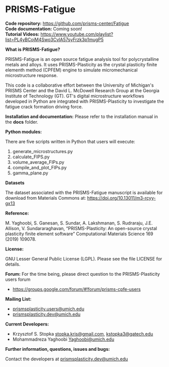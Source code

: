 # PRISMS-Fatigue

<B>Code repository:</B> https://github.com/prisms-center/Fatigue<br>
<B>Code documentation:</B> Coming soon! <br>
<B>Tutorial Videos:</B> https://www.youtube.com/playlist?list=PL4yBCojM4Swo3CvlA57syFrzk3p1mugP5 <br>

<B>What is PRISMS-Fatigue?</B>

  PRISMS-Fatigue is an open source fatigue analysis tool for polycrystalline metals and alloys. It uses PRISMS-Plasticity as the crystal plasticity finite elementh method (CPFEM) engine to simulate micromechanical microstructure response.
  
  This code is a collaborative effort between the University of Michigan's PRISMS Center and the David L. McDowell Research Group at the Georgia Institute of Technology (GT). GT's digital microstructure workflows developed in Python are integrated with PRISMS-Plasticity to investigate the fatigue crack formation driving force. 
  
  
<B>Installation and documentation:</B> Please refer to the installation manual in the <B>docs</B> folder.

<B>Python modules:</B>

  There are five scripts written in Python that users will execute:
  1. generate_microstructures.py
  2. calculate_FIPS.py
  3. volume_average_FIPs.py
  4. compile_and_plot_FIPs.py
  5. gamma_plane.py

<B>Datasets</B>

The dataset associated with the PRISMS-Fatigue manuscript is available for download from Materials Commons at: https://doi.org/10.13011/m3-rcyy-gx13

<B>Reference:</B>

  M. Yaghoobi, S. Ganesan, S. Sundar, A. Lakshmanan, S. Rudraraju, J.E. Allison, V. Sundararaghavan, “PRISMS-Plasticity: An open-source crystal plasticity finite element software” Computational Materials Science 169 (2019) 109078.


<B>License:</B>

  GNU Lesser General Public License (LGPL). Please see the file
  LICENSE for details.

<B>Forum:</B> For the time being, please direct question to the PRISMS-Plasticity users forum

   + https://groups.google.com/forum/#!forum/prisms-cpfe-users


<B>Mailing List:</B> 

 + prismsplasticity.users@umich.edu
 + prismsplasticity.dev@umich.edu  
 
 <B>Current Developers:</B>
 
 + Krzysztof S. Stopka stopka.kris@gmail.com, kstopka3@gatech.edu
 + Mohammadreza Yaghoobi Yaghoobi@umich.edu

<B>Further information, questions, issues and bugs:</B>

  Contact the developers at prismsplasticity.dev@umich.edu  
